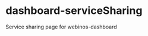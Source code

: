 dashboard-serviceSharing
==============================

Service sharing page for webinos-dashboard
